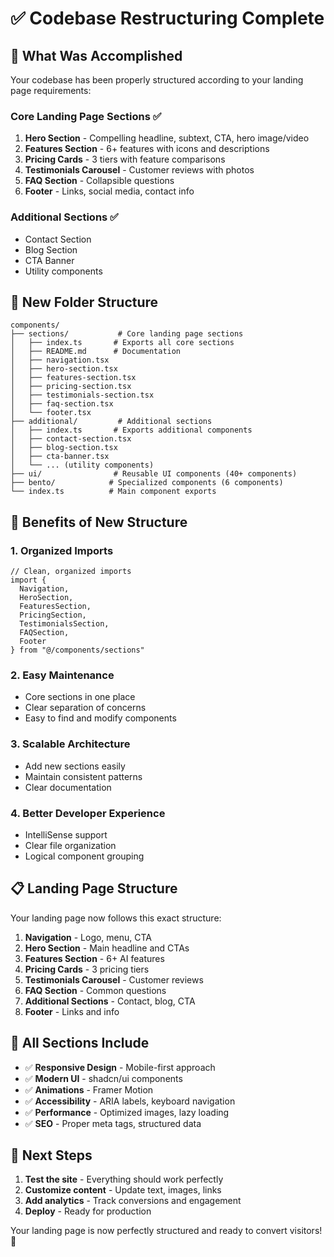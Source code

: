 # ✅ Codebase Restructuring Complete

## 🎯 What Was Accomplished

Your codebase has been properly structured according to your landing page requirements:

### **Core Landing Page Sections** ✅
1. **Hero Section** - Compelling headline, subtext, CTA, hero image/video
2. **Features Section** - 6+ features with icons and descriptions  
3. **Pricing Cards** - 3 tiers with feature comparisons
4. **Testimonials Carousel** - Customer reviews with photos
5. **FAQ Section** - Collapsible questions
6. **Footer** - Links, social media, contact info

### **Additional Sections** ✅
- Contact Section
- Blog Section  
- CTA Banner
- Utility components

## 📁 New Folder Structure

```
components/
├── sections/           # Core landing page sections
│   ├── index.ts       # Exports all core sections
│   ├── README.md      # Documentation
│   ├── navigation.tsx
│   ├── hero-section.tsx
│   ├── features-section.tsx
│   ├── pricing-section.tsx
│   ├── testimonials-section.tsx
│   ├── faq-section.tsx
│   └── footer.tsx
├── additional/         # Additional sections
│   ├── index.ts       # Exports additional components
│   ├── contact-section.tsx
│   ├── blog-section.tsx
│   ├── cta-banner.tsx
│   └── ... (utility components)
├── ui/                # Reusable UI components (40+ components)
├── bento/            # Specialized components (6 components)
└── index.ts          # Main component exports
```

## 🚀 Benefits of New Structure

### **1. Organized Imports**
```tsx
// Clean, organized imports
import { 
  Navigation,
  HeroSection,
  FeaturesSection,
  PricingSection,
  TestimonialsSection,
  FAQSection,
  Footer
} from "@/components/sections"
```

### **2. Easy Maintenance**
- Core sections in one place
- Clear separation of concerns
- Easy to find and modify components

### **3. Scalable Architecture**
- Add new sections easily
- Maintain consistent patterns
- Clear documentation

### **4. Better Developer Experience**
- IntelliSense support
- Clear file organization
- Logical component grouping

## 📋 Landing Page Structure

Your landing page now follows this exact structure:

1. **Navigation** - Logo, menu, CTA
2. **Hero Section** - Main headline and CTAs
3. **Features Section** - 6+ AI features
4. **Pricing Cards** - 3 pricing tiers
5. **Testimonials Carousel** - Customer reviews
6. **FAQ Section** - Common questions
7. **Additional Sections** - Contact, blog, CTA
8. **Footer** - Links and info

## 🎨 All Sections Include

- ✅ **Responsive Design** - Mobile-first approach
- ✅ **Modern UI** - shadcn/ui components
- ✅ **Animations** - Framer Motion
- ✅ **Accessibility** - ARIA labels, keyboard navigation
- ✅ **Performance** - Optimized images, lazy loading
- ✅ **SEO** - Proper meta tags, structured data

## 🔧 Next Steps

1. **Test the site** - Everything should work perfectly
2. **Customize content** - Update text, images, links
3. **Add analytics** - Track conversions and engagement
4. **Deploy** - Ready for production

Your landing page is now perfectly structured and ready to convert visitors! 🎉 
